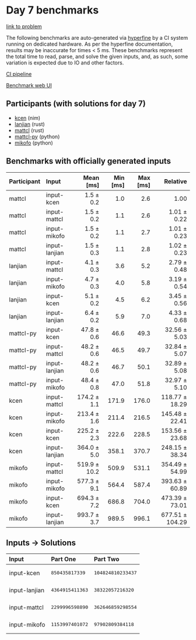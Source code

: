 # Day 7 benchmarks

[link to problem](https://adventofcode.com/2024/day/7)

The following benchmarks are auto-generated via
[hyperfine](https://github.com/sharkdp/hyperfine) by a CI system running on
dedicated hardware. As per the hyperfine documentation, results may be
inaccurate for times < 5 ms. These benchmarks represent the total time to read,
parse, and solve the given inputs, and, as such, some variation is expected due
to IO and other factors.

[CI pipeline](http://ci.papercode.net:8080/teams/main/pipelines/aoc2024)

[Benchmark web UI](https://aoc.ancalagon.black)


## Participants (with solutions for day 7)

- [kcen](https://github.com/kcen/aoc2024) (nim)
- [lanjian](https://github.com/lanjian/aoc-2024) (rust)
- [mattcl](https://github.com/mattcl/aoc2024) (rust)
- [mattcl-py](https://github.com/mattcl/aoc2024-py) (python)
- [mikofo](https://github.com/mikofo/aoc2024) (python)


## Benchmarks with officially generated inputs

| Participant | Input | Mean [ms] | Min [ms] | Max [ms] | Relative |
|:---|:---|---:|---:|---:|---:|
| mattcl | input-kcen | 1.5 ± 0.2 | 1.0 | 2.6 | 1.00 |
| mattcl | input-mattcl | 1.5 ± 0.2 | 1.1 | 2.6 | 1.01 ± 0.22 |
| mattcl | input-mikofo | 1.5 ± 0.2 | 1.1 | 2.7 | 1.01 ± 0.23 |
| mattcl | input-lanjian | 1.5 ± 0.3 | 1.1 | 2.8 | 1.02 ± 0.23 |
| lanjian | input-mattcl | 4.1 ± 0.3 | 3.6 | 5.2 | 2.79 ± 0.48 |
| lanjian | input-mikofo | 4.7 ± 0.3 | 4.0 | 5.8 | 3.19 ± 0.54 |
| lanjian | input-kcen | 5.1 ± 0.2 | 4.5 | 6.2 | 3.45 ± 0.56 |
| lanjian | input-lanjian | 6.4 ± 0.2 | 5.9 | 7.0 | 4.33 ± 0.68 |
| mattcl-py | input-kcen | 47.8 ± 0.6 | 46.6 | 49.3 | 32.56 ± 5.03 |
| mattcl-py | input-mattcl | 48.2 ± 0.6 | 46.5 | 49.7 | 32.84 ± 5.07 |
| mattcl-py | input-lanjian | 48.2 ± 0.6 | 46.7 | 50.1 | 32.89 ± 5.08 |
| mattcl-py | input-mikofo | 48.4 ± 0.8 | 47.0 | 51.8 | 32.97 ± 5.10 |
| kcen | input-mattcl | 174.2 ± 1.1 | 171.9 | 176.0 | 118.77 ± 18.29 |
| kcen | input-mikofo | 213.4 ± 1.6 | 211.4 | 216.5 | 145.48 ± 22.41 |
| kcen | input-kcen | 225.2 ± 2.3 | 222.6 | 228.5 | 153.56 ± 23.68 |
| kcen | input-lanjian | 364.0 ± 5.0 | 358.1 | 370.7 | 248.15 ± 38.34 |
| mikofo | input-mattcl | 519.9 ± 10.2 | 509.9 | 531.1 | 354.49 ± 54.99 |
| mikofo | input-mikofo | 577.3 ± 9.1 | 564.4 | 587.4 | 393.63 ± 60.89 |
| mikofo | input-kcen | 694.3 ± 7.2 | 686.8 | 704.0 | 473.39 ± 73.01 |
| mikofo | input-lanjian | 993.7 ± 3.7 | 989.5 | 996.1 | 677.51 ± 104.29 |


## Inputs -> Solutions

| Input | Part One | Part Two |
|:---|:---|:---|
|input-kcen|<pre>850435817339</pre>|<pre>104824810233437</pre>|
|input-lanjian|<pre>4364915411363</pre>|<pre>38322057216320</pre>|
|input-mattcl|<pre>2299996598890</pre>|<pre>362646859298554</pre>|
|input-mikofo|<pre>1153997401072</pre>|<pre>97902809384118</pre>|